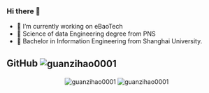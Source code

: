 ### Hi there 👋



- 🔭 I’m currently working on eBaoTech
- 🌱 Science of data Engineering degree from PNS
- 🤔 Bachelor in Information Engineering from Shanghai University.

## GitHub <img align="center" src="https://img.shields.io/github/followers/guanzihao0001?style=social" alt="guanzihao0001" />

<p align="center"> <img align="center" src="https://github-readme-stats.vercel.app/api/top-langs/?username=guanzihao0001&layout=compact&langs_count=12" alt="guanzihao0001" />
  <img align="center" src="https://github-readme-stats.vercel.app/api?username=guanzihao0001&show_icons=true" alt="guanzihao0001" />
